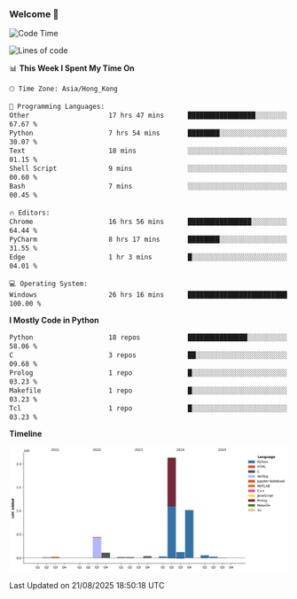### Welcome 👋

<!--START_SECTION:waka-->
![Code Time](http://img.shields.io/badge/Code%20Time-2%2C484%20hrs%2024%20mins-blue)

![Lines of code](https://img.shields.io/badge/From%20Hello%20World%20I%27ve%20Written-4.0%20million%20lines%20of%20code-blue)

📊 **This Week I Spent My Time On** 

```text
🕑︎ Time Zone: Asia/Hong_Kong

💬 Programming Languages: 
Other                    17 hrs 47 mins      █████████████████░░░░░░░░   67.67 % 
Python                   7 hrs 54 mins       ████████░░░░░░░░░░░░░░░░░   30.07 % 
Text                     18 mins             ░░░░░░░░░░░░░░░░░░░░░░░░░   01.15 % 
Shell Script             9 mins              ░░░░░░░░░░░░░░░░░░░░░░░░░   00.60 % 
Bash                     7 mins              ░░░░░░░░░░░░░░░░░░░░░░░░░   00.45 % 

🔥 Editors: 
Chrome                   16 hrs 56 mins      ████████████████░░░░░░░░░   64.44 % 
PyCharm                  8 hrs 17 mins       ████████░░░░░░░░░░░░░░░░░   31.55 % 
Edge                     1 hr 3 mins         █░░░░░░░░░░░░░░░░░░░░░░░░   04.01 % 

💻 Operating System: 
Windows                  26 hrs 16 mins      █████████████████████████   100.00 % 
```

**I Mostly Code in Python** 

```text
Python                   18 repos            ███████████████░░░░░░░░░░   58.06 % 
C                        3 repos             ██░░░░░░░░░░░░░░░░░░░░░░░   09.68 % 
Prolog                   1 repo              █░░░░░░░░░░░░░░░░░░░░░░░░   03.23 % 
Makefile                 1 repo              █░░░░░░░░░░░░░░░░░░░░░░░░   03.23 % 
Tcl                      1 repo              █░░░░░░░░░░░░░░░░░░░░░░░░   03.23 % 
```



**Timeline**

![Lines of Code chart](https://raw.githubusercontent.com/xhj2501/xhj2501/main/assets/bar_graph.png)


 Last Updated on 21/08/2025 18:50:18 UTC
<!--END_SECTION:waka-->

